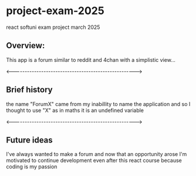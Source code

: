 
# project-exam-2025
react softuni exam project march 2025

## Overview: 
This app is a forum similar to reddit and 4chan with a simplistic view...

<---------------------------------------------------->

## Brief history
the name "ForumX" came from my inabillity to name the application
and so I thought to use "X" as in maths it is an undefined variable

<---------------------------------------------------->

## Future ideas
I've always wanted to make a forum and now that an opportunity arose
I'm motivated to continue development even after this react course
because coding is my passion
